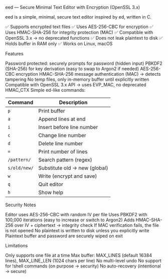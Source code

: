 eed — Secure Minimal Text Editor with Encryption (OpenSSL 3.x)

eed is a simple, minimal, secure text editor inspired by ed, written in C.

✅ Supports encrypted text files
✅ Uses AES-256-CBC for encryption
✅ Uses HMAC-SHA-256 for integrity protection (MAC)
✅ Compatible with OpenSSL 3.x → no deprecated functions
✅ Does not leak plaintext to disk
✅ Holds buffer in RAM only
✅ Works on Linux, macOS

Features

Password protected: securely prompts for password (hidden input)
PBKDF2 (SHA-256) for key derivation (easy to swap to Argon2 if needed)
AES-256-CBC encryption
HMAC-SHA-256 message authentication (MAC) → detects tampering
No temp files, only in-memory buffer until explicitly written
Compatible with OpenSSL 3.x API → uses EVP_MAC, no deprecated HMAC_CTX
Simple ed-like commands:

| Command      | Description                   |
| ------------ | ----------------------------- |
| `p`          | Print buffer                  |
| `a`          | Append lines at end           |
| `i`          | Insert before line number     |
| `c`          | Change line number            |
| `d`          | Delete line number            |
| `=`          | Print number of lines         |
| `/pattern/`  | Search pattern (regex)        |
| `s/old/new/` | Substitute old → new (global) |
| `w`          | Write (encrypt and save)      |
| `q`          | Quit editor                   |
| `h`          | Show help                     |


Security Notes

Editor uses AES-256-CBC with random IV per file
Uses PBKDF2 with 100,000 iterations (easy to increase or switch to Argon2)
Adds HMAC-SHA-256 over IV + ciphertext → integrity check
If MAC verification fails, the file is not opened
No plaintext is written to disk unless you explicitly write
Plaintext buffer and password are securely wiped on exit

Limitations

Only supports one file at a time
Max buffer: MAX_LINES (default 16384 lines), MAX_LINE_LEN (1024 chars per line)
No multi-level undo
No support for !shell commands (on purpose → security)
No auto-recovery (intentional → secure)
